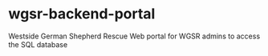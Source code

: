 # wgsr-backend-portal
Westside German Shepherd Rescue
Web portal for WGSR admins to access the SQL database
